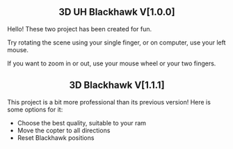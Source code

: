 <h2 align="center"> 3D UH Blackhawk V[1.0.0] </h1>
Hello! These two project has been created for fun.
<p> Try rotating the scene using your single finger, or on computer, use your left mouse. </p>
<p> If you want to zoom in or out, use your mouse wheel or your two fingers. </p>

<h2 align="center"> 3D Blackhawk V[1.1.1] </h1>
<p> This project is a bit more professional than its previous version! Here is some options for it: </p>

* Choose the best quality, suitable to your ram
* Move the copter to all directions
* Reset Blackhawk positions
